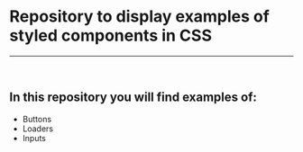 <h1>Repository to display examples of styled components in CSS</h1>
<hr>
<br/>
<h2>In this repository you will find examples of:</h2>
<ul>
  <li>Buttons</li>
  <li>Loaders</li>
  <li>Inputs</li>
</ul>
